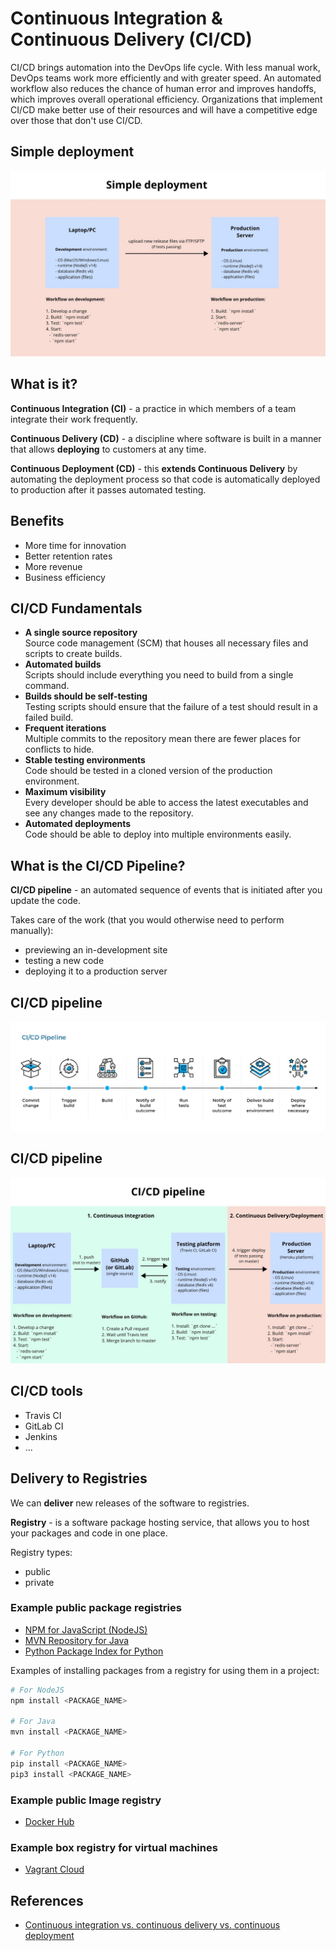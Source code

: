 # Continuous Integration & Continuous Delivery (CI/CD)

CI/CD brings automation into the DevOps life cycle. With less manual work, DevOps teams work more efficiently and with greater speed. An automated workflow also reduces the chance of human error and improves handoffs, which improves overall operational efficiency. Organizations that implement CI/CD make better use of their resources and will have a competitive edge over those that don't use CI/CD.

## Simple deployment

![Simple deployment](image/simple-deployment.jpg)

## What is it?

**Continuous Integration (CI)** - a practice in which members of a team integrate their work frequently.

**Continuous Delivery (CD)** - a discipline where software is built in a manner that allows **deploying** to customers at any time.

**Continuous Deployment (CD)** - this **extends Continuous Delivery** by automating the deployment process so that code is automatically deployed to production after it passes automated testing.

## Benefits

- More time for innovation
- Better retention rates
- More revenue
- Business efficiency

## CI/CD Fundamentals

- **A single source repository**  
  Source code management (SCM) that houses all necessary files and scripts to create builds.
- **Automated builds**  
  Scripts should include everything you need to build from a single command.
- **Builds should be self-testing**  
  Testing scripts should ensure that the failure of a test should result in a failed build.
- **Frequent iterations**  
  Multiple commits to the repository mean there are fewer places for conflicts to hide.
- **Stable testing environments**  
  Code should be tested in a cloned version of the production environment.
- **Maximum visibility**  
  Every developer should be able to access the latest executables and see any changes made to the repository.
- **Automated deployments**  
  Code should be able to deploy into multiple environments easily.

## What is the CI/CD Pipeline?

**CI/CD pipeline** - an automated sequence of events that is initiated after you update the code.

Takes care of the work (that you would otherwise need to perform manually):

- previewing an in-development site
- testing a new code
- deploying it to a production server

## CI/CD pipeline

![CI/CD pipeline](image/cicd-pipeline.jpg)

## CI/CD pipeline

![CI/CD pipeline](image/cicd-pipeline-1.jpg)

## CI/CD tools

- Travis CI
- GitLab CI
- Jenkins
- ...

## Delivery to Registries

We can **deliver** new releases of the software to registries.

**Registry** - is a software package hosting service, that allows you to host your packages and code in one place.

Registry types:

- public
- private

### Example public package registries

- [NPM for JavaScript (NodeJS)](https://www.npmjs.com/)
- [MVN Repository for Java](https://mvnrepository.com/)
- [Python Package Index for Python](https://pypi.org/)

Examples of installing packages from a registry for using them in a project:

```bash
# For NodeJS
npm install <PACKAGE_NAME>

# For Java
mvn install <PACKAGE_NAME>

# For Python
pip install <PACKAGE_NAME>
pip3 install <PACKAGE_NAME>
```

### Example public Image registry

- [Docker Hub](https://hub.docker.com/)

### Example box registry for virtual machines

- [Vagrant Cloud](https://app.vagrantup.com/boxes/search)

## References

- [Continuous integration vs. continuous delivery vs. continuous deployment](https://www.atlassian.com/continuous-delivery/principles/continuous-integration-vs-delivery-vs-deployment)
